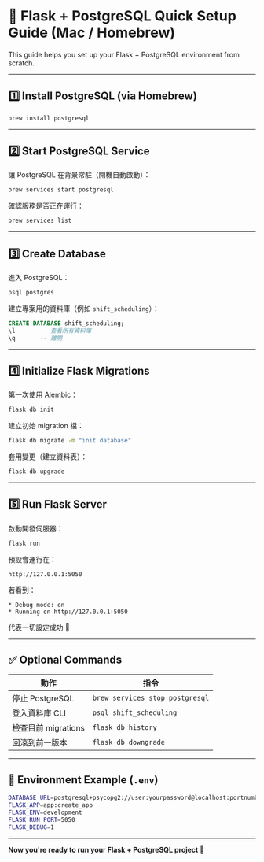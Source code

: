 # 🧠 Flask + PostgreSQL Quick Setup Guide (Mac / Homebrew)

This guide helps you set up your Flask + PostgreSQL environment from scratch.

---

## 1️⃣ Install PostgreSQL (via Homebrew)
```bash
brew install postgresql
```

---

## 2️⃣ Start PostgreSQL Service
讓 PostgreSQL 在背景常駐（開機自動啟動）：
```bash
brew services start postgresql
```

確認服務是否正在運行：
```bash
brew services list
```

---

## 3️⃣ Create Database
進入 PostgreSQL：
```bash
psql postgres
```

建立專案用的資料庫（例如 `shift_scheduling`）：
```sql
CREATE DATABASE shift_scheduling;
\l       -- 查看所有資料庫
\q       -- 離開
```

---

## 4️⃣ Initialize Flask Migrations
第一次使用 Alembic：
```bash
flask db init
```

建立初始 migration 檔：
```bash
flask db migrate -m "init database"
```

套用變更（建立資料表）：
```bash
flask db upgrade
```

---

## 5️⃣ Run Flask Server
啟動開發伺服器：
```bash
flask run
```

預設會運行在：
```
http://127.0.0.1:5050
```

若看到：
```
* Debug mode: on
* Running on http://127.0.0.1:5050
```
代表一切設定成功 🎉

---

## ✅ Optional Commands
| 動作 | 指令 |
|------|------|
| 停止 PostgreSQL | `brew services stop postgresql` |
| 登入資料庫 CLI | `psql shift_scheduling` |
| 檢查目前 migrations | `flask db history` |
| 回滾到前一版本 | `flask db downgrade` |

---

## 📄 Environment Example (`.env`)
```bash
DATABASE_URL=postgresql+psycopg2://user:yourpassword@localhost:portnumber/databaseName
FLASK_APP=app:create_app
FLASK_ENV=development
FLASK_RUN_PORT=5050
FLASK_DEBUG=1
```

---

**Now you're ready to run your Flask + PostgreSQL project 🚀**

